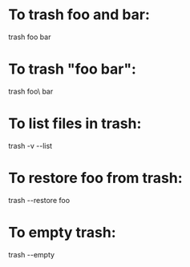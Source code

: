 # To trash foo and bar:

trash foo bar

# To trash "foo bar":

trash foo\ bar

# To list files in trash:

trash -v --list

# To restore foo from trash:

trash --restore foo

# To empty trash:

trash --empty
